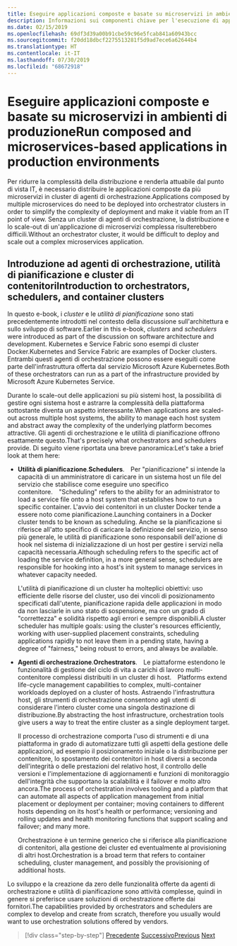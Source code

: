 ```yaml
---
title: Eseguire applicazioni composte e basate su microservizi in ambienti di produzione
description: Informazioni sui componenti chiave per l'esecuzione di applicazioni basate su contenitori in produzione
ms.date: 02/15/2019
ms.openlocfilehash: 69df3d39a00b91cbe59c96e5fcab841a60943bcc
ms.sourcegitcommit: f20dd18dbcf2275513281f5d9ad7ece6a62644b4
ms.translationtype: HT
ms.contentlocale: it-IT
ms.lasthandoff: 07/30/2019
ms.locfileid: "68672918"
---
```

# <a name="run-composed-and-microservices-based-applications-in-production-environments"></a><span data-ttu-id="f88f4-103">Eseguire applicazioni composte e basate su microservizi in ambienti di produzione</span><span class="sxs-lookup"><span data-stu-id="f88f4-103">Run composed and microservices-based applications in production environments</span></span>

<span data-ttu-id="f88f4-104">Per ridurre la complessità della distribuzione e renderla attuabile dal punto di vista IT, è necessario distribuire le applicazioni composte da più microservizi in cluster di agenti di orchestrazione.</span><span class="sxs-lookup"><span data-stu-id="f88f4-104">Applications composed by multiple microservices do need to be deployed into orchestrator clusters in order to simplify the complexity of deployment and make it viable from an IT point of view.</span></span> <span data-ttu-id="f88f4-105">Senza un cluster di agenti di orchestrazione, la distribuzione e lo scale-out di un'applicazione di microservizi complessa risulterebbero difficili.</span><span class="sxs-lookup"><span data-stu-id="f88f4-105">Without an orchestrator cluster, it would be difficult to deploy and scale out a complex microservices application.</span></span>

## <a name="introduction-to-orchestrators-schedulers-and-container-clusters"></a><span data-ttu-id="f88f4-106">Introduzione ad agenti di orchestrazione, utilità di pianificazione e cluster di contenitori</span><span class="sxs-lookup"><span data-stu-id="f88f4-106">Introduction to orchestrators, schedulers, and container clusters</span></span>

<span data-ttu-id="f88f4-107">In questo e-book, i *cluster* e le *utilità di pianificazione* sono stati precedentemente introdotti nel contesto della discussione sull'architettura e sullo sviluppo di software.</span><span class="sxs-lookup"><span data-stu-id="f88f4-107">Earlier in this e-book, *clusters* and *schedulers* were introduced as part of the discussion on software architecture and development.</span></span> <span data-ttu-id="f88f4-108">Kubernetes e Service Fabric sono esempi di cluster Docker.</span><span class="sxs-lookup"><span data-stu-id="f88f4-108">Kubernetes and Service Fabric are examples of Docker clusters.</span></span> <span data-ttu-id="f88f4-109">Entrambi questi agenti di orchestrazione possono essere eseguiti come parte dell'infrastruttura offerta dal servizio Microsoft Azure Kubernetes.</span><span class="sxs-lookup"><span data-stu-id="f88f4-109">Both of these orchestrators can run as a part of the infrastructure provided by Microsoft Azure Kubernetes Service.</span></span>

<span data-ttu-id="f88f4-110">Durante lo scale-out delle applicazioni su più sistemi host, la possibilità di gestire ogni sistema host e astrarre la complessità della piattaforma sottostante diventa un aspetto interessante.</span><span class="sxs-lookup"><span data-stu-id="f88f4-110">When applications are scaled-out across multiple host systems, the ability to manage each host system and abstract away the complexity of the underlying platform becomes attractive.</span></span> <span data-ttu-id="f88f4-111">Gli agenti di orchestrazione e le utilità di pianificazione offrono esattamente questo.</span><span class="sxs-lookup"><span data-stu-id="f88f4-111">That's precisely what orchestrators and schedulers provide.</span></span> <span data-ttu-id="f88f4-112">Di seguito viene riportata una breve panoramica:</span><span class="sxs-lookup"><span data-stu-id="f88f4-112">Let's take a brief look at them here:</span></span>

- <span data-ttu-id="f88f4-113">**Utilità di pianificazione**.</span><span class="sxs-lookup"><span data-stu-id="f88f4-113">**Schedulers**.</span></span><span data-ttu-id="f88f4-114"> Per "pianificazione" si intende la capacità di un amministratore di caricare in un sistema host un file del servizio che stabilisce come eseguire uno specifico contenitore.</span><span class="sxs-lookup"><span data-stu-id="f88f4-114"> "Scheduling" refers to the ability for an administrator to load a service file onto a host system that establishes how to run a specific container.</span></span> <span data-ttu-id="f88f4-115">L'avvio dei contenitori in un cluster Docker tende a essere noto come pianificazione.</span><span class="sxs-lookup"><span data-stu-id="f88f4-115">Launching containers in a Docker cluster tends to be known as scheduling.</span></span> <span data-ttu-id="f88f4-116">Anche se la pianificazione si riferisce all'atto specifico di caricare la definizione del servizio, in senso più generale, le utilità di pianificazione sono responsabili dell'azione di hook nel sistema di inizializzazione di un host per gestire i servizi nella capacità necessaria.</span><span class="sxs-lookup"><span data-stu-id="f88f4-116">Although scheduling refers to the specific act of loading the service definition, in a more general sense, schedulers are responsible for hooking into a host's init system to manage services in whatever capacity needed.</span></span>

   <span data-ttu-id="f88f4-117">L'utilità di pianificazione di un cluster ha molteplici obiettivi: uso efficiente delle risorse del cluster, uso dei vincoli di posizionamento specificati dall'utente, pianificazione rapida delle applicazioni in modo da non lasciarle in uno stato di sospensione, ma con un grado di "correttezza" e solidità rispetto agli errori e sempre disponibili.</span><span class="sxs-lookup"><span data-stu-id="f88f4-117">A cluster scheduler has multiple goals: using the cluster's resources efficiently, working with user-supplied placement constraints, scheduling applications rapidly to not leave them in a pending state, having a degree of "fairness," being robust to errors, and always be available.</span></span>

- <span data-ttu-id="f88f4-118">**Agenti di orchestrazione**.</span><span class="sxs-lookup"><span data-stu-id="f88f4-118">**Orchestrators**.</span></span><span data-ttu-id="f88f4-119"> Le piattaforme estendono le funzionalità di gestione del ciclo di vita a carichi di lavoro multi-contenitore complessi distribuiti in un cluster di host.</span><span class="sxs-lookup"><span data-stu-id="f88f4-119"> Platforms extend life-cycle management capabilities to complex, multi-container workloads deployed on a cluster of hosts.</span></span> <span data-ttu-id="f88f4-120">Astraendo l'infrastruttura host, gli strumenti di orchestrazione consentono agli utenti di considerare l'intero cluster come una singola destinazione di distribuzione.</span><span class="sxs-lookup"><span data-stu-id="f88f4-120">By abstracting the host infrastructure, orchestration tools give users a way to treat the entire cluster as a single deployment target.</span></span>

   <span data-ttu-id="f88f4-121">Il processo di orchestrazione comporta l'uso di strumenti e di una piattaforma in grado di automatizzare tutti gli aspetti della gestione delle applicazioni, ad esempio il posizionamento iniziale o la distribuzione per contenitore, lo spostamento dei contenitori in host diversi a seconda dell'integrità o delle prestazioni del relativo host, il controllo delle versioni e l'implementazione di aggiornamenti e funzioni di monitoraggio dell'integrità che supportano la scalabilità e il failover e molto altro ancora.</span><span class="sxs-lookup"><span data-stu-id="f88f4-121">The process of orchestration involves tooling and a platform that can automate all aspects of application management from initial placement or deployment per container; moving containers to different hosts depending on its host's health or performance; versioning and rolling updates and health monitoring functions that support scaling and failover; and many more.</span></span>

   <span data-ttu-id="f88f4-122">Orchestrazione è un termine generico che si riferisce alla pianificazione di contenitori, alla gestione dei cluster ed eventualmente al provisioning di altri host.</span><span class="sxs-lookup"><span data-stu-id="f88f4-122">Orchestration is a broad term that refers to container scheduling, cluster management, and possibly the provisioning of additional hosts.</span></span>

<span data-ttu-id="f88f4-123">Lo sviluppo e la creazione da zero delle funzionalità offerte da agenti di orchestrazione e utilità di pianificazione sono attività complesse, quindi in genere si preferisce usare soluzioni di orchestrazione offerte dai fornitori.</span><span class="sxs-lookup"><span data-stu-id="f88f4-123">The capabilities provided by orchestrators and schedulers are complex to develop and create from scratch, therefore you usually would want to use orchestration solutions offered by vendors.</span></span>

>[!div class="step-by-step"]
><span data-ttu-id="f88f4-124">[Precedente](index.md)
>[Successivo](manage-production-docker-environments.md)</span><span class="sxs-lookup"><span data-stu-id="f88f4-124">[Previous](index.md)
[Next](manage-production-docker-environments.md)</span></span>
